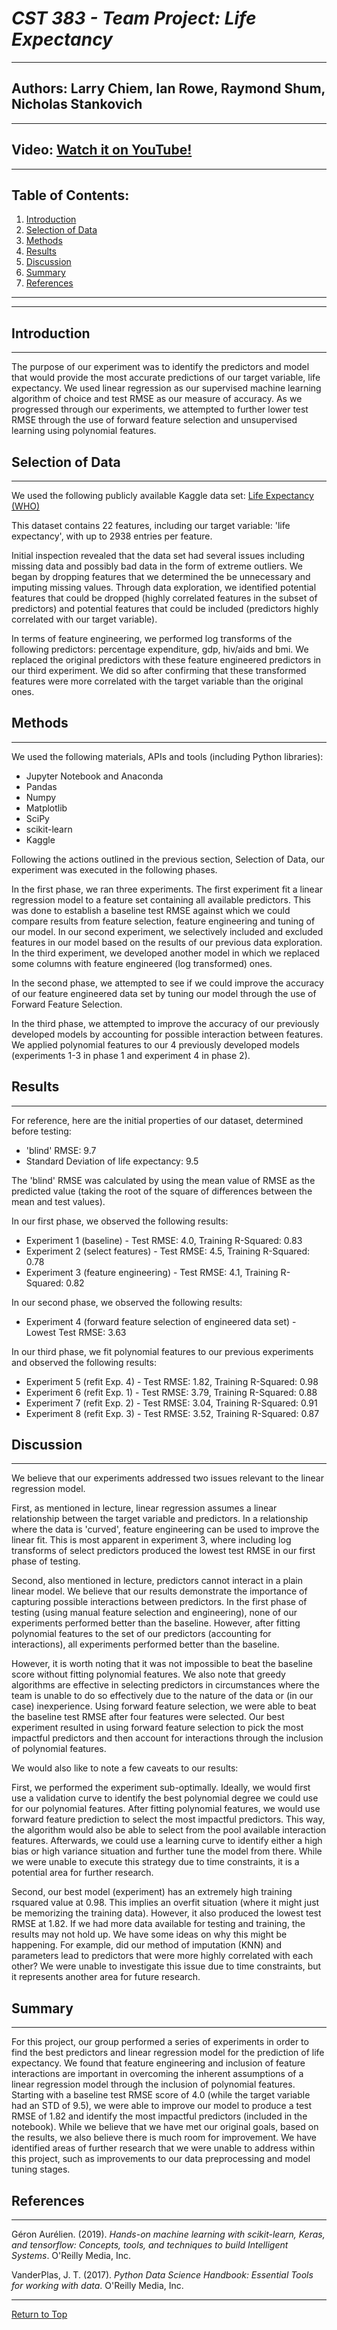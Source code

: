 # _CST 383 - Team Project: Life Expectancy_

---

## **Authors**: Larry Chiem, Ian Rowe, Raymond Shum, Nicholas Stankovich

---

## **Video**: [Watch it on YouTube!](https://youtu.be/pR06KVtDhz4)

---

## **Table of Contents:**
1. [Introduction](#introduction)
1. [Selection of Data](#selection-of-data)
1. [Methods](#methods)
1. [Results](#results)
1. [Discussion](#discussion)
1. [Summary](#summary)
1. [References](#references)
---
---

## Introduction
---
The purpose of our experiment was to identify the predictors and model that would provide the most accurate predictions of our target variable, life expectancy. We used linear regression as our supervised machine learning algorithm of choice and test RMSE as our measure of accuracy. As we progressed through our experiments, we attempted to further lower test RMSE through the use of forward feature selection and unsupervised learning using polynomial features. 

## Selection of Data
---

We used the following publicly available Kaggle data set: [Life Expectancy (WHO)](https://www.kaggle.com/kumarajarshi/life-expectancy-who)

This dataset contains 22 features, including our target variable: 'life expectancy', with up to 2938 entries per feature.

Initial inspection revealed that the data set had several issues including missing data and possibly bad data in the form of extreme outliers. We began by dropping features that we determined the be unnecessary and imputing missing values. Through data exploration, we identified potential features that could be dropped (highly correlated features in the subset of predictors) and potential features that could be included (predictors highly correlated with our target variable).

In terms of feature engineering, we performed log transforms of the following predictors: percentage expenditure, gdp, hiv/aids and bmi. We replaced the original predictors with these feature engineered predictors in our third experiment. We did so after confirming that these transformed features were more correlated with the target variable than the original ones.

## Methods
---

We used the following materials, APIs and tools (including Python libraries):
- Jupyter Notebook and Anaconda
- Pandas
- Numpy
- Matplotlib
- SciPy
- scikit-learn
- Kaggle

Following the actions outlined in the previous section, Selection of Data, our experiment was executed in the following phases.

In the first phase, we ran three experiments. The first experiment fit a linear regression model to a feature set containing all available predictors. This was done to establish a baseline test RMSE against which we could compare results from feature selection, feature engineering and tuning of our model. In our second experiment, we selectively included and excluded features in our model based on the results of our previous data exploration. In the third experiment, we developed another model in which we replaced some columns with feature engineered (log transformed) ones. 

In the second phase, we attempted to see if we could improve the accuracy of our feature engineered data set by tuning our model through the use of Forward Feature Selection. 

In the third phase, we attempted to improve the accuracy of our previously developed models by accounting for possible interaction between features. We applied polynomial features to our 4 previously developed models (experiments 1-3 in phase 1 and experiment 4 in phase 2).

## Results
---
For reference, here are the initial properties of our dataset, determined before testing:
- 'blind' RMSE: 9.7
- Standard Deviation of life expectancy: 9.5

The 'blind' RMSE was calculated by using the mean value of RMSE as the predicted value (taking the root of the square of differences between the mean and test values).

In our first phase, we observed the following results:
- Experiment 1 (baseline) - Test RMSE: 4.0, Training R-Squared: 0.83
- Experiment 2 (select features) - Test RMSE: 4.5, Training R-Squared: 0.78
- Experiment 3 (feature engineering) - Test RMSE: 4.1, Training R-Squared: 0.82

In our second phase, we observed the following results:
- Experiment 4 (forward feature selection of engineered data set) - Lowest Test RMSE: 3.63

In our third phase, we fit polynomial features to our previous experiments and observed the following results:
- Experiment 5 (refit Exp. 4) - Test RMSE: 1.82, Training R-Squared: 0.98
- Experiment 6 (refit Exp. 1) - Test RMSE: 3.79, Training R-Squared: 0.88
- Experiment 7 (refit Exp. 2) - Test RMSE: 3.04, Training R-Squared: 0.91
- Experiment 8 (refit Exp. 3) - Test RMSE: 3.52, Training R-Squared: 0.87

## Discussion
---
We believe that our experiments addressed two issues relevant to the linear regression model. 

First, as mentioned in lecture, linear regression assumes a linear relationship between the target variable and predictors. In a relationship where the data is 'curved', feature engineering can be used to improve the linear fit. This is most apparent in experiment 3, where including log transforms of select predictors produced the lowest test RMSE in our first phase of testing.

Second, also mentioned in lecture, predictors cannot interact in a plain linear model. We believe that our results demonstrate the importance of capturing possible interactions between predictors. In the first phase of testing (using manual feature selection and engineering), none of our experiments performed better than the baseline. However, after fitting polynomial features to the set of our predictors (accounting for interactions), all experiments performed better than the baseline.

However, it is worth noting that it was not impossible to beat the baseline score without fitting polynomial features. We also note that greedy algorithms are effective in selecting predictors in circumstances where the team is unable to do so effectively due to the nature of the data or (in our case) inexperience. Using forward feature selection, we were able to beat the baseline test RMSE after four features were selected. Our best experiment resulted in using forward feature selection to pick the most impactful predictors and then account for interactions through the inclusion of polynomial features. 

We would also like to note a few caveats to our results:

First, we performed the experiment sub-optimally. Ideally, we would first use a validation curve to identify the best polynomial degree we could use for our polynomial features. After fitting polynomial features, we would use forward feature prediction to select the most impactful predictors. This way, the algorithm would also be able to select from the pool available interaction features. Afterwards, we could use a learning curve to identify either a high bias or high variance situation and further tune the model from there. While we were unable to execute this strategy due to time constraints, it is a potential area for further research. 

Second, our best model (experiment) has an extremely high training rsquared value at 0.98. This implies an overfit situation (where it might just be memorizing the training data). However, it also produced the lowest test RMSE at 1.82. If we had more data available for testing and training, the results may not hold up. We have some ideas on why this might be happening. For example, did our method of imputation (KNN) and parameters lead to predictors that were more highly correlated with each other? We were unable to investigate this issue due to time constraints, but it represents another area for future research.

## Summary
---

For this project, our group performed a series of experiments in order to find the best predictors and linear regression model for the prediction of life expectancy. We found that feature engineering and inclusion of feature interactions are important in overcoming the inherent assumptions of a linear regression model through the inclusion of polynomial features. Starting with a baseline test RMSE score of 4.0 (while the target variable had an STD of 9.5), we were able to improve our model to produce a test RMSE of 1.82 and identify the most impactful predictors (included in the notebook). While we believe that we have met our original goals, based on the results, we also believe there is much room for improvement. We have identified areas of further research that we were unable to address within this project, such as improvements to our data preprocessing and model tuning stages. 

## References

---

Géron Aurélien. (2019). _Hands-on machine learning with scikit-learn, Keras, and tensorflow: Concepts, tools, and techniques to build Intelligent Systems_. O&#39;Reilly Media, Inc.

VanderPlas, J. T. (2017). _Python Data Science Handbook: Essential Tools for working with data_. O&#39;Reilly Media, Inc.

---

[Return to Top](#table-of-contents)
